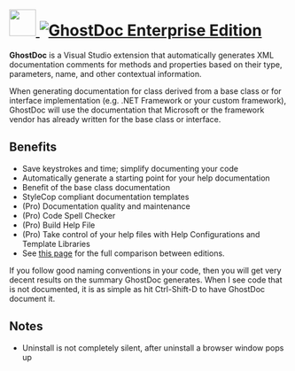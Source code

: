 # [<img src="https://cdn.jsdelivr.net/gh/AdmiringWorm/chocolatey-packages@9cc5e849e4ac105af5371fdb4c196017ed8fe1a0/icons/ghostdoc.png" height="48" width="48" /> ![GhostDoc Enterprise Edition](https://img.shields.io/chocolatey/v/ghostdoc-enterprise.svg?label=GhostDoc%20Enterprise%20Edition&style=for-the-badge)](https://chocolatey.org/packages/ghostdoc-enterprise)

**GhostDoc** is a Visual Studio extension that automatically generates XML documentation comments for methods and properties based on their type, parameters, name, and other contextual information.

When generating documentation for class derived from a base class or for interface implementation (e.g. .NET Framework or your custom framework), GhostDoc will use the documentation that Microsoft or the framework vendor has already written for the base class or interface.

## Benefits

- Save keystrokes and time; simplify documenting your code
- Automatically generate a starting point for your help documentation
- Benefit of the base class documentation
- StyleCop compliant documentation templates
- (Pro) Documentation quality and maintenance
- (Pro) Code Spell Checker
- (Pro) Build Help File
- (Pro) Take control of your help files with Help Configurations and Template Libraries
- See [this page](http://submain.com/ghostdoc/editions/) for the full comparison between editions.

If you follow good naming conventions in your code, then you will get very decent results on the summary GhostDoc generates.  When I see code that is not documented, it is as simple as hit Ctrl-Shift-D to have GhostDoc document it.

## Notes

- Uninstall is not completely silent, after uninstall a browser window pops up

